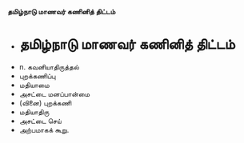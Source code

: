 **தமிழ்நாடு மாணவர் கணினித் திட்டம்**
- # தமிழ்நாடு மாணவர் கணினித் திட்டம்
- n. கவனியாதிருத்தல்
- புறக்கணிப்பு
- மதியாமை
- அசட்டை மனப்பான்மை
- (வினை) புறக்கணி
- மதியாதிரு
- அசட்டை செய்
- அற்பமாகக் கூறு.

